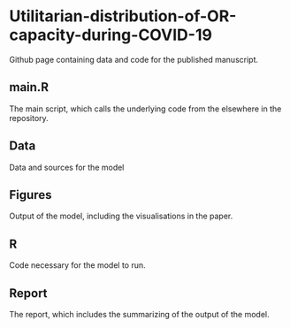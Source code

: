 # Utilitarian-distribution-of-OR-capacity-during-COVID-19
 Github page containing data and code for the published manuscript.
 
## main.R
The main script, which calls the underlying code from the elsewhere in the repository.
 
## Data
Data and sources for the model

## Figures
Output of the model, including the visualisations in the paper.

## R
Code necessary for the model to run.

## Report
The report, which includes the summarizing of the output of the model.
